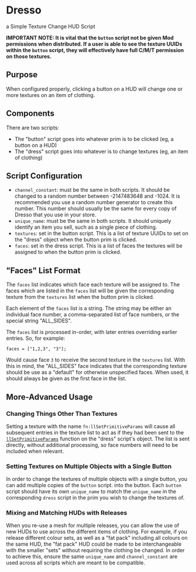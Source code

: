 # Dresso
a Simple Texture Change HUD Script

**IMPORTANT NOTE: It is vital that the `button` script not be given Mod
permissions when distributed. If a user is able to see the texture UUIDs
within the `button` script, they will effectively have full C/M/T
permission on those textures.**

## Purpose
When configured properly, clicking a button on a HUD will change one or
more textures on an item of clothing.

## Components
There are two scripts:

 - The "button" script goes into whatever prim is to be clicked (eg, a
   button on a HUD)
 - The "dress" script goes into whatever is to change textures (eg, an
   item of clothing)

## Script Configuration
 - `channel_constant`: must be the same in both scripts. It should be
   changed to a random number between -2147483648 and -1024. It is
   recommended you use a random number generator to create this number.
   This number should usually be the same for every copy of Dresso that
   you use in your store.
 - `unique_name`: must be the same in both scripts. It should uniquely
   identify an item you sell, such as a single piece of clothing.
 - `textures`: set in the button script. This is a list of texture UUIDs
   to set on the "dress" object when the button prim is clicked. 
 - `faces`: set in the dress script. This is a list of faces the
   textures will be assigned to when the button prim is clicked.

## "Faces" List Format
The `faces` list indicates which face each texture will be assigned to.
The faces which are listed in the `faces` list will be given the
corresponding texture from the `textures` list when the button prim is
clicked.

Each element of the `faces` list is a string. The string may be either
an individual face number, a comma-separated list of face numbers, or
the special string "ALL_SIDES".

The `faces` list is processed in-order, with later entries overriding
earlier entries. So, for example:

    faces = ["1,2,3", "3"];

Would cause face `3` to receive the second texture in the `textures`
list. With this in mind, the "ALL_SIDES" face indicates that the
corresponding texture should be use as a "default" for otherwise
unspecified faces. When used, it should always be given as the first
face in the list.

## More-Advanced Usage

### Changing Things Other Than Textures
Setting a texture with the name `fn:llSetPrimitiveParams` will cause
all subsequent entries in the texture list to act as if they had been
sent to the [`llSetPrimitiveParams`](http://wiki.secondlife.com/wiki/LlSetPrimitiveParams) function
on the "dress" script's object. The list is sent directly, without
additional processing, so face numbers will need to be included when
relevant.

### Setting Textures on Multiple Objects with a Single Button
In order to change the textures of multiple objects with a single
button, you can add multiple copies of the `button` script. into the
button. Each `button` script should have its own `unique_name` to match
the `unique_name` in the corresponding `dress` script in the prim you
wish to change the textures of.

### Mixing and Matching HUDs with Releases
When you re-use a mesh for multiple releases, you can allow the use of
new HUDs to use across the different items of clothing. For example, if
you release different colour sets, as well as a "fat pack" including all
colours on the same HUD, the "fat pack" HUD could be made to be
interchangeable with the smaller "sets" without requiring the clothing
be changed. In order to achieve this, ensure the same `unique_name` and
`channel_constant` are used across all scripts which are meant to be
compatible.
